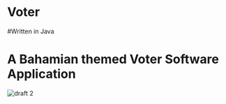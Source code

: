 # Voter
#Written in Java
# A Bahamian themed Voter Software Application 
![draft 2](https://user-images.githubusercontent.com/29080731/51389868-ab073300-1afb-11e9-8881-7444c81369cf.png)

